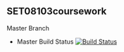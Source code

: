 ## SET08103coursework

Master Branch

- Master Build Status [![Build Status](https://travis-ci.org/emh22/SET08103coursework.svg?branch=master)](https://travis-ci.org/emh22/SET08103coursework)
